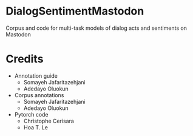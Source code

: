 # DialogSentimentMastodon
Corpus and code for multi-task models of dialog acts and sentiments on Mastodon

# Credits

- Annotation guide
  - Somayeh Jafaritazehjani
  - Adedayo Oluokun
- Corpus annotations
  - Somayeh Jafaritazehjani
  - Adedayo Oluokun
- Pytorch code
  - Christophe Cerisara
  - Hoa T. Le

